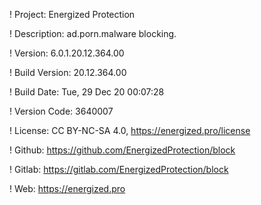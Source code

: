 ! Project: Energized Protection

! Description: ad.porn.malware blocking.

! Version: 6.0.1.20.12.364.00

! Build Version: 20.12.364.00

! Build Date: Tue, 29 Dec 20 00:07:28

! Version Code: 3640007

! License: CC BY-NC-SA 4.0, https://energized.pro/license

! Github: https://github.com/EnergizedProtection/block

! Gitlab: https://gitlab.com/EnergizedProtection/block


! Web: https://energized.pro
